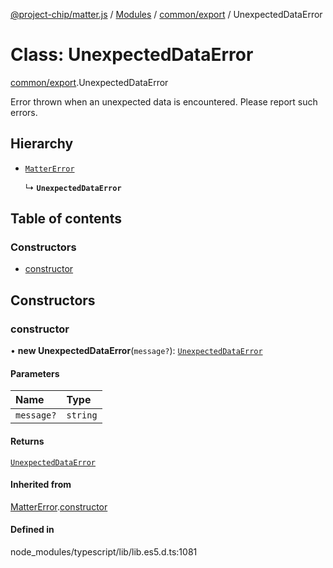 [@project-chip/matter.js](../README.md) / [Modules](../modules.md) / [common/export](../modules/common_export.md) / UnexpectedDataError

# Class: UnexpectedDataError

[common/export](../modules/common_export.md).UnexpectedDataError

Error thrown when an unexpected data is encountered. Please report such errors.

## Hierarchy

- [`MatterError`](common_export.MatterError.md)

  ↳ **`UnexpectedDataError`**

## Table of contents

### Constructors

- [constructor](common_export.UnexpectedDataError.md#constructor)

## Constructors

### constructor

• **new UnexpectedDataError**(`message?`): [`UnexpectedDataError`](common_export.UnexpectedDataError.md)

#### Parameters

| Name | Type |
| :------ | :------ |
| `message?` | `string` |

#### Returns

[`UnexpectedDataError`](common_export.UnexpectedDataError.md)

#### Inherited from

[MatterError](common_export.MatterError.md).[constructor](common_export.MatterError.md#constructor)

#### Defined in

node_modules/typescript/lib/lib.es5.d.ts:1081

